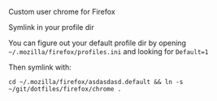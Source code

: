 Custom user chrome for Firefox

Symlink in your profile dir

You can figure out your default profile dir by opening `~/.mozilla/firefox/profiles.ini` and looking for `Default=1`

Then symlink with:

```
cd ~/.mozilla/firefox/asdasdasd.default && ln -s ~/git/dotfiles/firefox/chrome .
```

